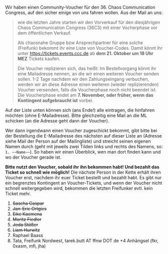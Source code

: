 Wir haben einen Community-Voucher für den 36. Chaos Communication Congress, auf den sicher einige von uns fahren wollen. Aus der Mail an uns:

> wie die letzten Jahre starten wir den Vorverkauf für den diesjährigen Chaos Communication Congress (36C3) mit einer Vocherphase vor dem öffentlichen Verkauf.
> 
> Als chaosnahe Gruppe bzw Ansprechpartner für eine solche (Freifunk) bekommt ihr eine Liste von Voucher-Codes. Damit könnt ihr unter https://tickets.events.ccc.de ab **dem 21. Oktober um 18 Uhr MEZ** Tickets kaufen.
> 
> Die Voucher replizieren sich, das heißt: Im Bestellvorgang könnt ihr eine Mailadresse nennen, an die wir einen weiteren Voucher senden sollen. 1-2 Tage nachdem wir den Zahlungseingang verbuchen, werden wir an diese Adresse einen weiteren (wieder replizierenden) Voucher versenden, falls die Voucherphase noch nicht beendet ist. Die Voucherphase endet am **7. November, oder früher, wenn das Kontingent aufgebraucht ist** vorbei.

Auf der Liste unten können sich (ans Ende!) alle eintragen, die hinfahren möchten (ohne E-Mailadresse). Bitte gleichzeitig eine Mail an die ML schicken (an die Adresse geht dann der Voucher).

Wer dann irgendwann einen Voucher zugeschickt bekommt, gibt bitte bei der Bestellung die E-Mailadresse des nächsten auf dieser Liste an (Adresse siehe Mail der Person auf der Mailingliste) und streicht seinen eigenen Namen durch (geht mit jeweils zwei Tilden links und rechts des Namens, so: `1. ~~Name~~`). So haben wir einen Überblick, wen man dort finden kann und wo der Voucher gerade ist.

**Bitte nutzt den Voucher, sobald ihr ihn bekommen habt! Und bezahlt das Ticket so schnell wie möglich!** Die nächste Person in der Kette erhält ihren Voucher erst, nachdem ihr euer Ticket bestellt und bezahlt habt. Es gibt nur ein begrenztes Kontingent an Voucher-Tickets, und wenn der Voucher nicht schnell weitergegeben wird, bekommen die letzten Freifunker evtl. kein Ticket mehr.

1. ~~Sascha Gaspar~~
2. ~~Jan-Eric Ortgies~~
3. ~~Eike Kaemena~~
4. ~~Moritz Fiedler~~
5. ~~Joda Stößer~~
6. ~~Liam Hurwitz~~
7. Raphael Baass
8. Tata, Freifunk Nordwest, tarek.butt AT ffnw DOT de +4 Anhängsel (fkr, 0xasm, mfi, jha)